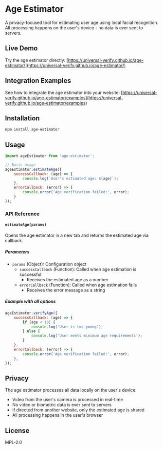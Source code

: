 # Age Estimator

A privacy-focused tool for estimating user age using local facial recognition. All processing happens on the user's device - no data is ever sent to servers.

## Live Demo

Try the age estimator directly: [https://universal-verify.github.io/age-estimator/](https://universal-verify.github.io/age-estimator/)

## Integration Examples

See how to integrate the age estimator into your website: [https://universal-verify.github.io/age-estimator/examples](https://universal-verify.github.io/age-estimator/examples)

## Installation

```bash
npm install age-estimator
```

## Usage

```javascript
import ageEstimator from 'age-estimator';

// Basic usage
ageEstimator.estimateAge({
    successCallback: (age) => {
        console.log(`User's estimated age: ${age}`);
    },
    errorCallback: (error) => {
        console.error('Age verification failed:', error);
    }
});
```

### API Reference

#### `estimateAge(params)`

Opens the age estimator in a new tab and returns the estimated age via callback.

##### Parameters

- `params` (Object): Configuration object
  - `successCallback` (Function): Called when age estimation is successful
    - Receives the estimated age as a number
  - `errorCallback` (Function): Called when age estimation fails
    - Receives the error message as a string

##### Example with all options

```javascript
ageEstimator.verifyAge({
    successCallback: (age) => {
        if (age < 18) {
            console.log('User is too young');
        } else {
            console.log('User meets minimum age requirements');
        }
    },
    errorCallback: (error) => {
        console.error('Age verification failed:', error);
    },
});
```

## Privacy

The age estimator processes all data locally on the user's device:

- Video from the user's camera is processed in real-time
- No video or biometric data is ever sent to servers
- If directed from another website, only the estimated age is shared
- All processing happens in the user's browser

## License

MPL-2.0